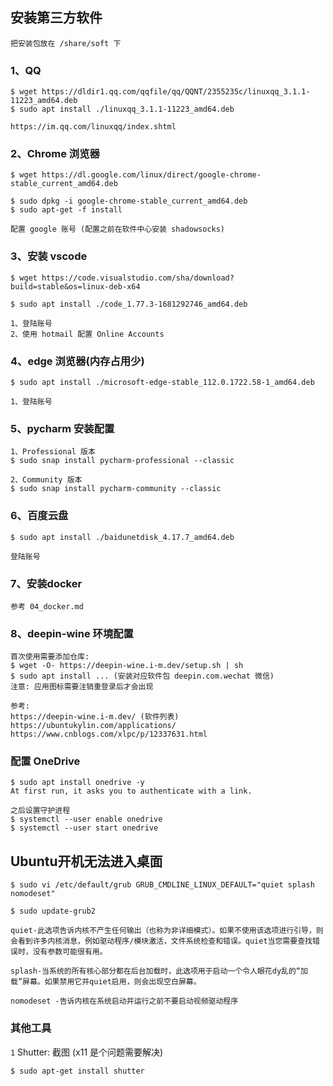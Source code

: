 ## 安装第三方软件
    
    把安装包放在 /share/soft 下

### 1、QQ

    $ wget https://dldir1.qq.com/qqfile/qq/QQNT/2355235c/linuxqq_3.1.1-11223_amd64.deb
    $ sudo apt install ./linuxqq_3.1.1-11223_amd64.deb 

    https://im.qq.com/linuxqq/index.shtml

### 2、Chrome 浏览器

    $ wget https://dl.google.com/linux/direct/google-chrome-stable_current_amd64.deb

    $ sudo dpkg -i google-chrome-stable_current_amd64.deb
    $ sudo apt-get -f install

    配置 google 账号 (配置之前在软件中心安装 shadowsocks)

### 3、安装 vscode

    $ wget https://code.visualstudio.com/sha/download?build=stable&os=linux-deb-x64

    $ sudo apt install ./code_1.77.3-1681292746_amd64.deb

    1、登陆账号
    2、使用 hotmail 配置 Online Accounts

### 4、edge 浏览器(内存占用少)

    $ sudo apt install ./microsoft-edge-stable_112.0.1722.58-1_amd64.deb

    1、登陆账号

### 5、pycharm 安装配置

    1、Professional 版本
    $ sudo snap install pycharm-professional --classic

    2、Community 版本
    $ sudo snap install pycharm-community --classic

### 6、百度云盘
    $ sudo apt install ./baidunetdisk_4.17.7_amd64.deb
    
    登陆账号
    
### 7、安装docker
    
    参考 04_docker.md

### 8、deepin-wine 环境配置

    首次使用需要添加仓库:
    $ wget -O- https://deepin-wine.i-m.dev/setup.sh | sh
    $ sudo apt install ... (安装对应软件包 deepin.com.wechat 微信)
    注意: 应用图标需要注销重登录后才会出现

    参考:
    https://deepin-wine.i-m.dev/ (软件列表)
    https://ubuntukylin.com/applications/
    https://www.cnblogs.com/xlpc/p/12337631.html


### 配置 OneDrive

    $ sudo apt install onedrive -y
    At first run, it asks you to authenticate with a link. 

    之后设置守护进程
    $ systemctl --user enable onedrive
    $ systemctl --user start onedrive


## Ubuntu开机无法进入桌面
    $ sudo vi /etc/default/grub GRUB_CMDLINE_LINUX_DEFAULT="quiet splash nomodeset"

    $ sudo update-grub2

    quiet-此选项告诉内核不产生任何输出（也称为非详细模式）。如果不使用该选项进行引导，则会看到许多内核消息，例如驱动程序/模块激活，文件系统检查和错误。quiet当您需要查找错误时，没有参数可能很有用。

    splash-当系统的所有核心部分都在后台加载时，此选项用于启动一个令人眼花dy乱的“加载”屏幕。如果禁用它并quiet启用，则会出现空白屏幕。

    nomodeset -告诉内核在系统启动并运行之前不要启动视频驱动程序


### 其他工具

  `1` Shutter: 截图 (x11 是个问题需要解决)

    $ sudo apt-get install shutter

    